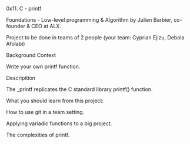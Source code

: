 0x11. C - printf

Foundations - Low-level programming & Algorithm by Julien Barbier, co-founder & CEO at ALX. 

Project to be done in teams of 2 people (your team: Cyprian Ejizu, Debola Afolabi)



Background Context

Write your own printf function.



Descripition

The _printf replicates the C standard library printf() function.



What you should learn from this project:



How to use git in a team setting. 

Applying variadic functions to a big project. 

The complexities of printf. 

